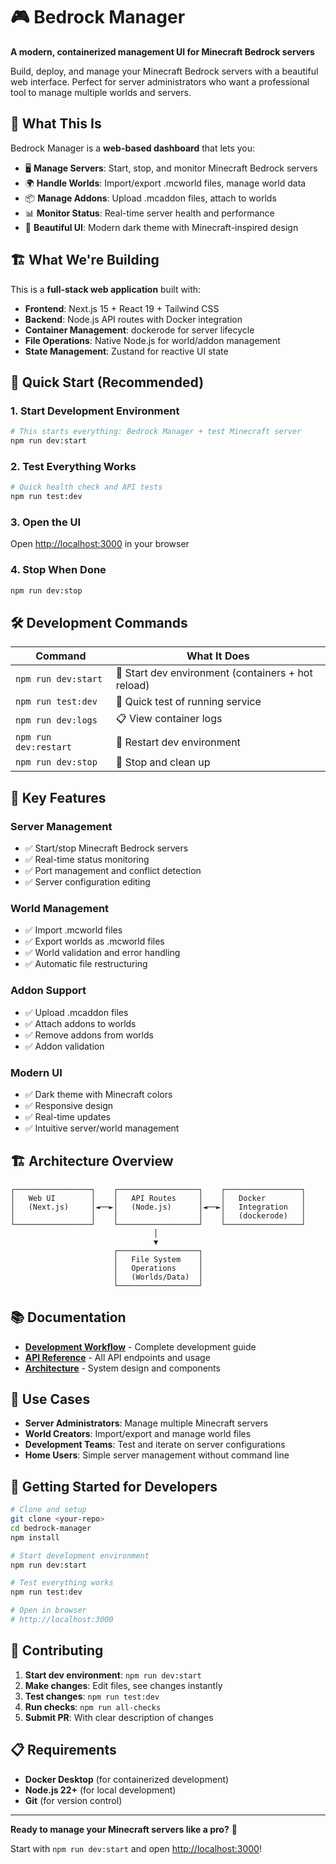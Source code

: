 # 🎮 Bedrock Manager

**A modern, containerized management UI for Minecraft Bedrock servers**

Build, deploy, and manage your Minecraft Bedrock servers with a beautiful web interface. Perfect for server administrators who want a professional tool to manage multiple worlds and servers.

## 🚀 **What This Is**

Bedrock Manager is a **web-based dashboard** that lets you:
- 🖥️ **Manage Servers**: Start, stop, and monitor Minecraft Bedrock servers
- 🌍 **Handle Worlds**: Import/export .mcworld files, manage world data
- 📦 **Manage Addons**: Upload .mcaddon files, attach to worlds
- 📊 **Monitor Status**: Real-time server health and performance
- 🎨 **Beautiful UI**: Modern dark theme with Minecraft-inspired design

## 🏗️ **What We're Building**

This is a **full-stack web application** built with:
- **Frontend**: Next.js 15 + React 19 + Tailwind CSS
- **Backend**: Node.js API routes with Docker integration
- **Container Management**: dockerode for server lifecycle
- **File Operations**: Native Node.js for world/addon management
- **State Management**: Zustand for reactive UI state

## 🚀 **Quick Start (Recommended)**

### 1. **Start Development Environment**
```bash
# This starts everything: Bedrock Manager + test Minecraft server
npm run dev:start
```

### 2. **Test Everything Works**
```bash
# Quick health check and API tests
npm run test:dev
```

### 3. **Open the UI**
Open [http://localhost:3000](http://localhost:3000) in your browser

### 4. **Stop When Done**
```bash
npm run dev:stop
```

## 🛠️ **Development Commands**

| Command | What It Does |
|---------|-------------|
| `npm run dev:start` | 🚀 Start dev environment (containers + hot reload) |
| `npm run test:dev` | 🧪 Quick test of running service |
| `npm run dev:logs` | 📋 View container logs |
| `npm run dev:restart` | 🔄 Restart dev environment |
| `npm run dev:stop` | 🛑 Stop and clean up |

## 🌟 **Key Features**

### **Server Management**
- ✅ Start/stop Minecraft Bedrock servers
- ✅ Real-time status monitoring
- ✅ Port management and conflict detection
- ✅ Server configuration editing

### **World Management**
- ✅ Import .mcworld files
- ✅ Export worlds as .mcworld files
- ✅ World validation and error handling
- ✅ Automatic file restructuring

### **Addon Support**
- ✅ Upload .mcaddon files
- ✅ Attach addons to worlds
- ✅ Remove addons from worlds
- ✅ Addon validation

### **Modern UI**
- ✅ Dark theme with Minecraft colors
- ✅ Responsive design
- ✅ Real-time updates
- ✅ Intuitive server/world management

## 🏗️ **Architecture Overview**

```
┌─────────────────┐    ┌──────────────────┐    ┌─────────────────┐
│   Web UI        │    │   API Routes     │    │   Docker        │
│   (Next.js)     │◄──►│   (Node.js)      │◄──►│   Integration   │
│                 │    │                  │    │   (dockerode)   │
└─────────────────┘    └──────────────────┘    └─────────────────┘
                                │
                                ▼
                       ┌──────────────────┐
                       │   File System    │
                       │   Operations     │
                       │   (Worlds/Data)  │
                       └──────────────────┘
```

## 📚 **Documentation**

- **[Development Workflow](docs/DEVELOPMENT.md)** - Complete development guide
- **[API Reference](docs/API.md)** - All API endpoints and usage
- **[Architecture](docs/ARCHITECTURE.md)** - System design and components

## 🎯 **Use Cases**

- **Server Administrators**: Manage multiple Minecraft servers
- **World Creators**: Import/export and manage world files
- **Development Teams**: Test and iterate on server configurations
- **Home Users**: Simple server management without command line

## 🚀 **Getting Started for Developers**

```bash
# Clone and setup
git clone <your-repo>
cd bedrock-manager
npm install

# Start development environment
npm run dev:start

# Test everything works
npm run test:dev

# Open in browser
# http://localhost:3000
```

## 🤝 **Contributing**

1. **Start dev environment**: `npm run dev:start`
2. **Make changes**: Edit files, see changes instantly
3. **Test changes**: `npm run test:dev`
4. **Run checks**: `npm run all-checks`
5. **Submit PR**: With clear description of changes

## 📋 **Requirements**

- **Docker Desktop** (for containerized development)
- **Node.js 22+** (for local development)
- **Git** (for version control)

---

**Ready to manage your Minecraft servers like a pro?** 🚀

Start with `npm run dev:start` and open [http://localhost:3000](http://localhost:3000)!


